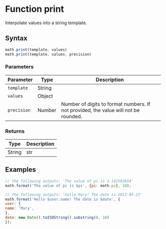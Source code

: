 # Function print

Interpolate values into a string template.


## Syntax

```js
math.print(template, values)
math.print(template, values, precision)
```

### Parameters

Parameter | Type | Description
--------- | ---- | -----------
`template` | String | 
`values` | Object | 
`precision` | Number | Number of digits to format numbers. If not provided, the value will not be rounded.

### Returns

Type | Description
---- | -----------
String | str


## Examples

```js
// the following outputs: 'The value of pi is 3.141592654'
math.format('The value of pi is $pi', {pi: math.pi}, 10);

// the following outputs: 'hello Mary! The date is 2013-03-23'
math.format('Hello $user.name! The date is $date', {
user: {
name: 'Mary',
},
date: new Date().toISOString().substring(0, 10)
});
```




<!-- Note: This file is automatically generated from source code comments. Changes made in this file will be overridden. -->
